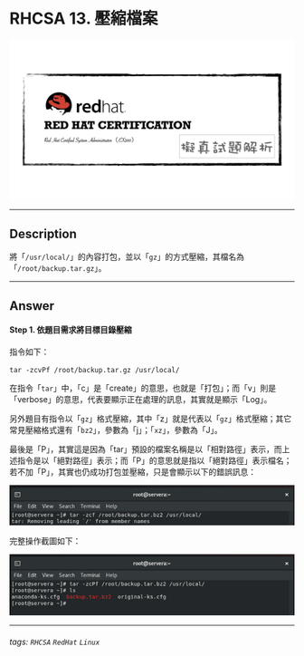 # RHCSA 13. 壓縮檔案

![](https://github.com/rickbsr/Certification-RedHat-RHCSA/blob/main/pics/redhat-rhcsa.png?raw=true)

---

## Description

將「`/usr/local/`」的內容打包，並以「`gz`」的方式壓縮，其檔名為「`/root/backup.tar.gz`」。

---

## Answer

#### Step 1. 依題目需求將目標目錄壓縮

指令如下：

```shell
tar -zcvPf /root/backup.tar.gz /usr/local/
```

在指令「`tar`」中，「c」是「create」的意思，也就是「打包」；而「v」則是「verbose」的意思，代表要顯示正在處理的訊息，其實就是顯示「Log」。

另外題目有指令以「`gz`」格式壓縮，其中「z」就是代表以「`gz`」格式壓縮；其它常見壓縮格式還有「`bz2`」，參數為「j」；「`xz`」，參數為「J」。

最後是「P」，其實這是因為「tar」預設的檔案名稱是以「相對路徑」表示，而上述指令是以「絕對路徑」表示；而「P」的意思就是指以「絕對路徑」表示檔名；若不加「P」，其實也仍成功打包並壓縮，只是會顯示以下的錯誤訊息：

![](https://github.com/rickbsr/Certification-RedHat-RHCSA/blob/main/pics/q13_tar_error.png?raw=true)

完整操作截圖如下：

![](https://github.com/rickbsr/Certification-RedHat-RHCSA/blob/main/pics/q13_tar_gz_archive.png?raw=true)

---

###### tags: `RHCSA` `RedHat` `Linux`
